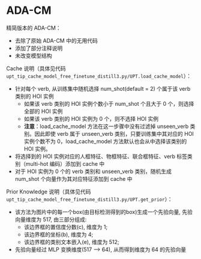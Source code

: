 # ADA-CM

精简版本的 ADA-CM：

- 去除了原始 ADA-CM 中的无用代码
- 添加了部分注释说明
- 未改变模型结构

Cache 说明（具体见代码 `upt_tip_cache_model_free_finetune_distill3.py/UPT.load_cache_model`）：

- 针对每个 verb, 从训练集中随机选择 num_shot(default = 2) 个属于该 verb 类别的 HOI 实例
    - 如果该 verb 类别的 HOI 实例个数小于 num_shot 个且大于 0 个，则选择全部的 HOI 实例
    - 如果该 verb 类别的 HOI 实例为 0 个，则不选择 HOI 实例
    - **注意**：load_cache_model 方法在这一步骤中没有过滤掉 unseen_verb 类别。因此即使 verb 属于 unseen_verb 类别，只要训练集中其对应的 HOI 实例个数不为 0，load_cache_model 方法默认也会从中选择该类别的 HOI 实例。
- 将选择到的 HOI 实例对应的人框特征、物框特征、联合框特征、verb 标签类别（multi-hot 编码）添加到 cache 中
- 对于 HOI 实例为 0 个的 verb 类别和 unseen_verb 类别，随机生成 num_shot 个向量作为其对应特征添加到 cache 中


Prior Knowledge 说明（具体见代码 `upt_tip_cache_model_free_finetune_distill3.py/UPT.get_prior`）：

- 该方法为图片中的每一个box(由目标检测得到的box)生成一个先验向量, 先验向量维度为 517, 由三部分组成: 
    - 该边界框的置信度分数(c), 维度为 1;
    - 该边界框的坐标(b), 维度为 4;
    - 该边界框的类别文本嵌入(e), 维度为 512;
- 先验向量经过 MLP 变换维度(517 --> 64), 从而得到维度为 64 的先验向量
